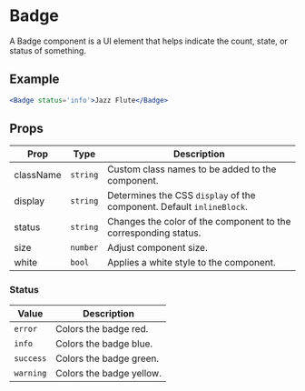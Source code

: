 # Badge

A Badge component is a UI element that helps indicate the count, state, or status of something.

## Example

```jsx
<Badge status='info'>Jazz Flute</Badge>
```


## Props

| Prop | Type | Description |
| --- | --- | --- |
| className | `string` | Custom class names to be added to the component. |
| display | `string` | Determines the CSS `display` of the component. Default `inlineBlock`. |
| status | `string` | Changes the color of the component to the corresponding status. |
| size | `number` | Adjust component size. |
| white | `bool` | Applies a white style to the component. |


### Status

| Value | Description |
| --- | --- |
| `error` | Colors the badge red. |
| `info` | Colors the badge blue. |
| `success` | Colors the badge green. |
| `warning` | Colors the badge yellow. |
